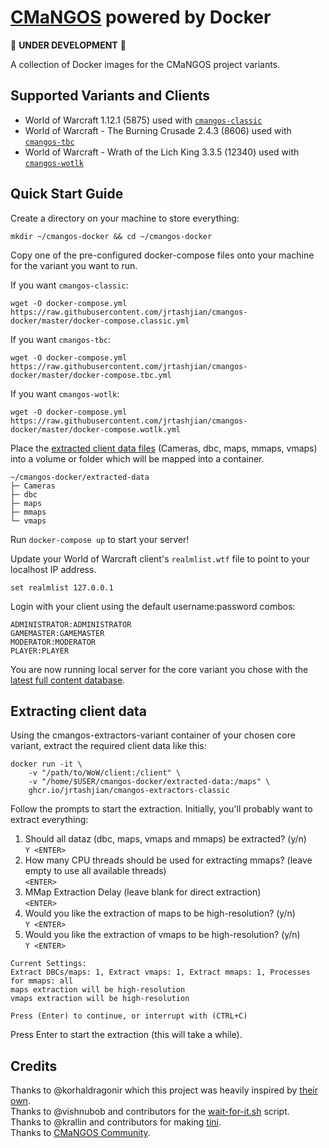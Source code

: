 # [CMaNGOS](https://cmangos.net) powered by Docker

🚧 **UNDER DEVELOPMENT** 🚧

A collection of Docker images for the CMaNGOS project variants.

## Supported Variants and Clients

- World of Warcraft 1.12.1 (5875) used with [`cmangos-classic`](https://github.com/cmangos/mangos-classic)
- World of Warcraft - The Burning Crusade 2.4.3 (8606) used with [`cmangos-tbc`](https://github.com/cmangos/mangos-tbc)
- World of Warcraft - Wrath of the Lich King 3.3.5 (12340) used with [`cmangos-wotlk`](https://github.com/cmangos/mangos-wotlk)

## Quick Start Guide

Create a directory on your machine to store everything:
```
mkdir ~/cmangos-docker && cd ~/cmangos-docker
```

Copy one of the pre-configured docker-compose files onto your machine for the variant you want to run.

If you want `cmangos-classic`:
```
wget -O docker-compose.yml https://raw.githubusercontent.com/jrtashjian/cmangos-docker/master/docker-compose.classic.yml
```

If you want `cmangos-tbc`:
```
wget -O docker-compose.yml https://raw.githubusercontent.com/jrtashjian/cmangos-docker/master/docker-compose.tbc.yml
```

If you want `cmangos-wotlk`:
```
wget -O docker-compose.yml https://raw.githubusercontent.com/jrtashjian/cmangos-docker/master/docker-compose.wotlk.yml
```

Place the [extracted client data files](#extracting-client-data) (Cameras, dbc, maps, mmaps, vmaps) into a volume or folder which will be mapped into a container.

```
~/cmangos-docker/extracted-data
├─ Cameras
├─ dbc
├─ maps
├─ mmaps
└─ vmaps
```

Run `docker-compose up` to start your server!

Update your World of Warcraft client's `realmlist.wtf` file to point to your localhost IP address.

```
set realmlist 127.0.0.1
```

Login with your client using the default username:password combos:

```
ADMINISTRATOR:ADMINISTRATOR
GAMEMASTER:GAMEMASTER
MODERATOR:MODERATOR
PLAYER:PLAYER
```

You are now running local server for the core variant you chose with the [latest full content database](https://github.com/orgs/cmangos/repositories?q=-db).

## Extracting client data

Using the cmangos-extractors-variant container of your chosen core variant, extract the required client data like this:
```
docker run -it \
	-v "/path/to/WoW/client:/client" \
	-v "/home/$USER/cmangos-docker/extracted-data:/maps" \
	ghcr.io/jrtashjian/cmangos-extractors-classic
```

Follow the prompts to start the extraction. Initially, you'll probably want to extract everything:

1. Should all dataz (dbc, maps, vmaps and mmaps) be extracted? (y/n)  
   `Y <ENTER>`
2. How many CPU threads should be used for extracting mmaps? (leave empty to use all available threads)  
   `<ENTER>`
3. MMap Extraction Delay (leave blank for direct extraction)  
   `<ENTER>`
4. Would you like the extraction of maps to be high-resolution? (y/n)  
   `Y <ENTER>`
5. Would you like the extraction of vmaps to be high-resolution? (y/n)  
   `Y <ENTER>`

```
Current Settings:
Extract DBCs/maps: 1, Extract vmaps: 1, Extract mmaps: 1, Processes for mmaps: all
maps extraction will be high-resolution
vmaps extraction will be high-resolution

Press (Enter) to continue, or interrupt with (CTRL+C)
```

Press Enter to start the extraction (this will take a while).

## Credits

Thanks to @korhaldragonir which this project was heavily inspired by [their own](https://github.com/korhaldragonir/cmangos-docker).  
Thanks to @vishnubob and contributors for the [wait-for-it.sh](https://github.com/vishnubob/wait-for-it) script.  
Thanks to @krallin and contributors for making [tini](https://github.com/krallin/tini/).  
Thanks to [CMaNGOS Community](https://github.com/cmangos).